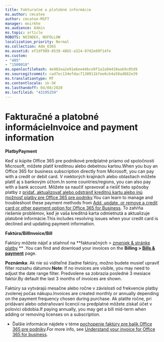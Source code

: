 ```yaml
---
title: Fakturačné a platobné informácie
ms.author: cmcatee
author: cmcatee-MSFT
manager: mnirkhe
ms.audience: Admin
ms.topic: article
ROBOTS: NOINDEX, NOFOLLOW
localization_priority: Normal
ms.collection: Adm_O365
ms.assetid: ef2df989-8539-48b5-a324-97d2e09f14fe
ms.custom:
- "485"
- "1500018"
ms.openlocfilehash: 4e902ea2e91e6ee44bce9f1a2a94410aab9c05d9
ms.sourcegitcommit: cad7ec134efdac7130911bfee6cb4a59ad882e39
ms.translationtype: MT
ms.contentlocale: sk-SK
ms.lasthandoff: 04/08/2020
ms.locfileid: "43195259"
---
```

# <a name="invoice-and-payment-information"></a><span data-ttu-id="c55c7-102">Fakturačné a platobné informácie</span><span class="sxs-lookup"><span data-stu-id="c55c7-102">Invoice and payment information</span></span>

<span data-ttu-id="c55c7-103">**Platby**</span><span class="sxs-lookup"><span data-stu-id="c55c7-103">**Payment**</span></span>

<span data-ttu-id="c55c7-104">Keď si kúpite Office 365 pre podnikové predplatné priamo od spoločnosti Microsoft, môžete platiť kreditnou alebo debetnou kartou.</span><span class="sxs-lookup"><span data-stu-id="c55c7-104">When you buy an Office 365 for business subscription directly from Microsoft, you can pay with a credit or debit card.</span></span>  <span data-ttu-id="c55c7-105">V niektorých krajinách alebo oblastiach môžete platiť aj s bankovým účtom.</span><span class="sxs-lookup"><span data-stu-id="c55c7-105">In some countries/regions, you can also pay with a bank account.</span></span>  <span data-ttu-id="c55c7-106">Môžete sa naučiť spravovať a riešiť tieto spôsoby platby z [pridať, aktualizovať alebo odstrániť kreditnú kartu alebo inú možnosť platby pre Office 365 pre podniky](https://go.microsoft.com/fwlink/?linkid=2118133).</span><span class="sxs-lookup"><span data-stu-id="c55c7-106">You can learn to manage and troubleshoot these payment methods from [Add, update, or remove a credit card or other payment option for Office 365 for Business](https://go.microsoft.com/fwlink/?linkid=2118133).</span></span>  <span data-ttu-id="c55c7-107">To zahŕňa riešenie problémov, keď je vaša kreditná karta odmietnutá a aktualizuje platobné informácie.</span><span class="sxs-lookup"><span data-stu-id="c55c7-107">This includes resolving issues when your credit card is declined and updating payment information.</span></span>

<span data-ttu-id="c55c7-108">**Faktúra/Bill**</span><span class="sxs-lookup"><span data-stu-id="c55c7-108">**Invoice/Bill**</span></span>

<span data-ttu-id="c55c7-109">Faktúry môžete nájsť a stiahnuť na \*\*fakturačných > [zmeniek & stránke platby](https://go.microsoft.com/fwlink/p/?linkid=848039) \*\* .</span><span class="sxs-lookup"><span data-stu-id="c55c7-109">You can find and download your invoices on the **Billing > [Bills & payment](https://go.microsoft.com/fwlink/p/?linkid=848039)** page.</span></span>  

<span data-ttu-id="c55c7-110">**Poznámka**: Ak nie sú viditeľné žiadne faktúry, možno budete musieť upraviť filter rozsahu dátumov.</span><span class="sxs-lookup"><span data-stu-id="c55c7-110">**Note**: If no invoices are visible, you may need to adjust the date range filter.</span></span>  <span data-ttu-id="c55c7-111">Predvolene sa zobrazia posledné 3 mesiace faktúr.</span><span class="sxs-lookup"><span data-stu-id="c55c7-111">By default the last 3 months of invoices are shown.</span></span>

<span data-ttu-id="c55c7-112">Faktúry sa vytvárajú mesačne alebo ročne v závislosti od frekvencie platby zvolenej počas nákupu.</span><span class="sxs-lookup"><span data-stu-id="c55c7-112">Invoices are created monthly or annually depending on the payment frequency chosen during purchase.</span></span>  <span data-ttu-id="c55c7-113">Ak platíte ročne, pri pridávaní alebo odstraňovaní licencií na predplatné môžete získať účet v polovici obdobia.</span><span class="sxs-lookup"><span data-stu-id="c55c7-113">If paying annually, you may get a bill mid-term when adding or removing licenses on a subscription.</span></span>
 
- <span data-ttu-id="c55c7-114">Ďalšie informácie nájdete v téme [pochopenie faktúry pre balík Office 365 pre podniky](https://go.microsoft.com/fwlink/?linkid=2119101).</span><span class="sxs-lookup"><span data-stu-id="c55c7-114">For more info, see [Understand your invoice for Office 365 for business](https://go.microsoft.com/fwlink/?linkid=2119101).</span></span>

